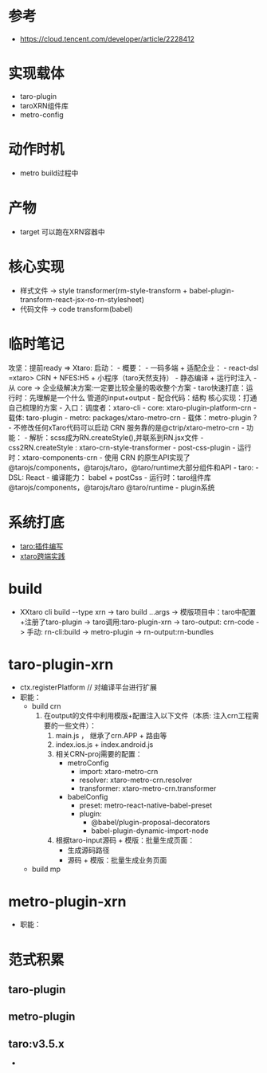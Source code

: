 # 参考
- https://cloud.tencent.com/developer/article/2228412

# 实现载体
- taro-plugin
- taroXRN组件库
- metro-config

# 动作时机
- metro build过程中

# 产物
- target 可以跑在XRN容器中

# 核心实现
- 样式文件 -> style transformer(rm-style-transform + babel-plugin-transform-react-jsx-ro-rn-stylesheet)
- 代码文件 -> code transform(babel)

# 临时笔记
攻坚：提前ready => Xtaro: 启动：
    - 概要：
        - 一码多端 + 适配企业：
            - react-dsl =xtaro> CRN + NFES:H5 + 小程序（taro天然支持）
            - 静态编译 + 运行时注入
        - 从 core -> 企业级解决方案:一定要比较全量的吸收整个方案
    - taro快速打底：运行时：先理解是一个什么 管道的input+output
    - 配合代码：结构 核心实现：打通自己梳理的方案
        - 入口：调度者：xtaro-cli
        - core: xtaro-plugin-platform-crn
            - 载体: taro-plugin
        - metro: packages/xtaro-metro-crn
            - 载体：metro-plugin ?
            - 不修改任何xTaro代码可以启动 CRN 服务靠的是@ctrip/xtaro-metro-crn
            - 功能：
                - 解析：scss成为RN.createStyle(),并联系到RN.jsx文件
        - css2RN.createStyle : xtaro-crn-style-transformer
            - post-css-plugin
        - 运行时：xtaro-components-crn
            - 使用 CRN 的原生API实现了@tarojs/components，@tarojs/taro，@taro/runtime大部分组件和API
    - taro:
        - DSL: React
        - 编译能力： babel + postCss
        - 运行时：taro组件库 @tarojs/components，@tarojs/taro @taro/runtime
        - plugin系统
    
# 系统打底
- [taro:插件编写](https://docs.taro.zone/docs/2.x/plugin#%E5%A6%82%E4%BD%95%E7%BC%96%E5%86%99%E4%B8%80%E4%B8%AA%E6%8F%92%E4%BB%B6)
- [xtaro跨端实践](https://mp.weixin.qq.com/s/1ufn4jIIRH0Ba665UOsKrw)
# build
- XXtaro cli build --type xrn -> taro build ...args -> 模版项目中：taro中配置+注册了taro-plugin
    -> taro调用:taro-plugin-xrn -> taro-output: crn-code
    -> 手动: rn-cli:build -> metro-plugin -> rn-output:rn-bundles

# taro-plugin-xrn
- ctx.registerPlatform // 对编译平台进行扩展
- 职能：
    - build crn
        1. 在output的文件中利用模版+配置注入以下文件（本质: 注入crn工程需要的一些文件）：
            1. main.js ， 继承了crn.APP + 路由等
            2. index.ios.js + index.android.js 
            3. 相关CRN-proj需要的配置：
                - metroConfig
                    - import: xtaro-metro-crn
                    - resolver: xtaro-metro-crn.resolver
                    - transformer: xtaro-metro-crn.transformer
                - babelConfig
                    - preset: metro-react-native-babel-preset
                    - plugin: 
                        - @babel/plugin-proposal-decorators
                        - babel-plugin-dynamic-import-node
            4. 根据taro-input源码 + 模版：批量生成页面：
                - 生成源码路径
                - 源码 + 模版：批量生成业务页面
    - build mp
# metro-plugin-xrn
- 职能：

# 范式积累

## taro-plugin
## metro-plugin

## taro:v3.5.x
- 